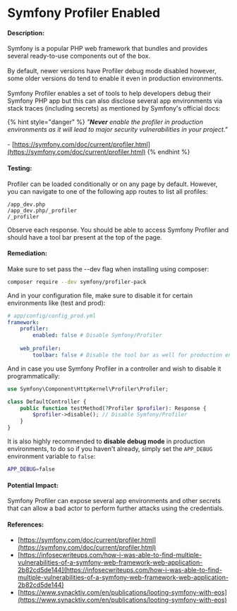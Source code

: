 # Symfony Profiler Enabled

#### Description:

Symfony is a popular PHP web framework that bundles and provides several ready-to-use components out of the box.\
\
By default, newer versions have Profiler debug mode disabled however, some older versions do tend to enable it even in production environments.\
\
Symfony Profiler enables a set of tools to help developers debug their Symfony PHP app but this can also disclose several app environments via stack traces (including secrets) as mentioned by Symfony's official docs:

{% hint style="danger" %}
_"**Never** enable the profiler in production environments as it will lead to major security vulnerabilities in your project."_\
\
\- [https://symfony.com/doc/current/profiler.html](https://symfony.com/doc/current/profiler.html)
{% endhint %}

#### Testing:

Profiler can be loaded conditionally or on any page by default. However, you can navigate to one of the following app routes to list all profiles:

```
/app_dev.php
/app_dev.php/_profiler
/_profiler
```

Observe each response. You should be able to access Symfony Profiler and should have a tool bar present at the top of the page.

#### Remediation:

Make sure to set pass the --dev flag when installing using composer:

```bash
composer require --dev symfony/profiler-pack
```

And in your configuration file, make sure to disable it for certain environments like (test and prod):

```yaml
# app/config/config_prod.yml
framework:
    profiler:
        enabled: false # Disable Symfony/Profiler
    
    web_profiler:
        toolbar: false # Disable the tool bar as well for production environment

```

And in case you use Symfony Profiler in a controller and wish to disable it programmatically:

```php
use Symfony\Component\HttpKernel\Profiler\Profiler;

class DefaultController {
    public function testMethod(?Profiler $profiler): Response {
        $profiler->disable(); // Disable Symfony/Profiler
    }
}
```

It is also highly recommended to **disable debug mode** in production environments, to do so if you haven't already, simply set the `APP_DEBUG` environment variable to `false`:

```bash
APP_DEBUG=false
```

#### Potential Impact:

Symfony Profiler can expose several app environments and other secrets that can allow a bad actor to perform further attacks using the credentials.

#### References:

* [https://symfony.com/doc/current/profiler.html](https://symfony.com/doc/current/profiler.html)
* [https://infosecwriteups.com/how-i-was-able-to-find-multiple-vulnerabilities-of-a-symfony-web-framework-web-application-2b82cd5de144](https://infosecwriteups.com/how-i-was-able-to-find-multiple-vulnerabilities-of-a-symfony-web-framework-web-application-2b82cd5de144)
* [https://www.synacktiv.com/en/publications/looting-symfony-with-eos](https://www.synacktiv.com/en/publications/looting-symfony-with-eos)

